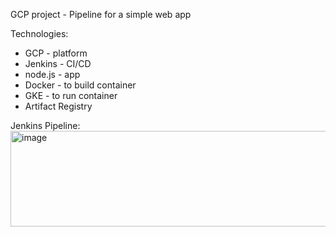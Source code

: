 GCP project - Pipeline for a simple web app

Technologies:
- GCP - platform
- Jenkins - CI/CD
- node.js - app
- Docker - to build container
- GKE - to run container
- Artifact Registry

Jenkins Pipeline:
<img width="895" height="153" alt="image" src="https://github.com/user-attachments/assets/b5235355-568c-43c7-956b-e6d7ed8dd7ff" />
